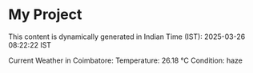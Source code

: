 # My Project

This content is dynamically generated in Indian Time (IST): 2025-03-26 08:22:22 IST


Current Weather in Coimbatore:
Temperature: 26.18 °C
Condition: haze
